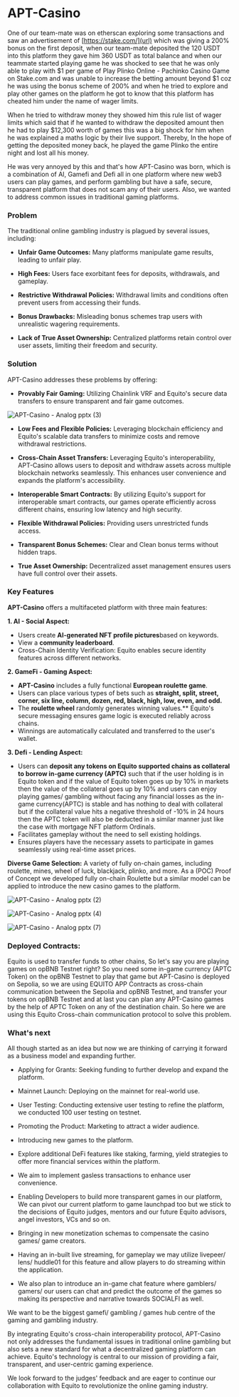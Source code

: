 # APT-Casino

One of our team-mate was on etherscan exploring some transactions and saw an advertisement of [https://stake.com/](url) which was giving a 200% bonus on the first deposit, when our team-mate deposited the 120 USDT into this platform they gave him 360 USDT as total balance and when our teammate started playing game he was shocked to see that he was only able to play with $1 per game of Play Plinko Online - Pachinko Casino Game on Stake.com and was unable to increase the betting amount beyond $1 coz he was using the bonus scheme of 200% and when he tried to explore and play other games on the platform he got to know that this platform has cheated him under the name of wager limits.

When he tried to withdraw money they showed him this rule list of wager limits which said that if he wanted to withdraw the deposited amount then he had to play $12,300 worth of games this was a big shock for him when he was explained a maths logic by their live support. Thereby, In the hope of getting the deposited money back, he played the game Plinko the entire night and lost all his money.

He was very annoyed by this and that's how APT-Casino was born, which is a combination of AI, Gamefi and Defi all in one platform where new web3 users can play games, and perform gambling but have a safe, secure, transparent platform that does not scam any of their users. Also, we wanted to address common issues in traditional gaming platforms.

### Problem
The traditional online gambling industry is plagued by several issues, including:
- **Unfair Game Outcomes:** Many platforms manipulate game results, leading to unfair play.

- **High Fees:** Users face exorbitant fees for deposits, withdrawals, and gameplay.

- **Restrictive Withdrawal Policies:** Withdrawal limits and conditions often prevent users from accessing their funds.

- **Bonus Drawbacks:** Misleading bonus schemes trap users with unrealistic wagering requirements.

- **Lack of True Asset Ownership:** Centralized platforms retain control over user assets, limiting their freedom and security.

### Solution
 APT-Casino addresses these problems by offering:
- **Provably Fair Gaming:** Utilizing Chainlink VRF and Equito's secure data transfers to ensure transparent and fair game outcomes.

![APT-Casino - Analog pptx (3)](https://github.com/user-attachments/assets/5e9ad93d-c2ab-4ebf-b4cd-05d349a9744b)

- **Low Fees and Flexible Policies:** Leveraging blockchain efficiency and Equito's scalable data transfers to minimize costs and remove withdrawal restrictions.

- **Cross-Chain Asset Transfers:** Leveraging Equito's interoperability, APT-Casino allows users to deposit and withdraw assets across multiple blockchain networks seamlessly. This enhances user convenience and expands the platform's accessibility.

- **Interoperable Smart Contracts:** By utilizing Equito's support for interoperable smart contracts, our games operate efficiently across different chains, ensuring low latency and high security.

- **Flexible Withdrawal Policies:** Providing users unrestricted funds access.

- **Transparent Bonus Schemes:** Clear and Clean bonus terms without hidden traps.

- **True Asset Ownership:** Decentralized asset management ensures users have full control over their assets.

### Key Features
**APT-Casino** offers a multifaceted platform with three main features:

**1. AI - Social Aspect:**
- Users create **AI-generated NFT profile pictures**based on keywords.
- View a **community leaderboard**.
- Cross-Chain Identity Verification: Equito enables secure identity features across different networks.

**2. GameFi - Gaming Aspect:**
- **APT-Casino** includes a fully functional **European roulette game**.
- Users can place various types of bets such as **straight, split, street, corner, six line, column, dozen, red, black, high, low, even, and odd.**
- The **roulette wheel** randomly generates winning values.**  Equito's secure messaging ensures game logic is executed reliably across chains.
- Winnings are automatically calculated and transferred to the user's wallet.

**3. Defi - Lending Aspect:**
- Users can **deposit any tokens on Equito supported chains as collateral to borrow in-game currency (APTC)** such that if the user holding is in Equito token and if the value of Equito token goes up by 10% in markets then the value of the collateral goes up by 10% and users can enjoy playing games/ gambling without facing any financial losses as the in-game currency(APTC) is stable and has nothing to deal with collateral but if the collateral value hits a negative threshold of -10% in 24 hours then the APTC token will also be deducted in a similar manner just like the case with mortgage NFT platform Ordinals.
- Facilitates gameplay without the need to sell existing holdings.
- Ensures players have the necessary assets to participate in games seamlessly using real-time asset prices.

**Diverse Game Selection:** A variety of fully on-chain games, including roulette, mines, wheel of luck, blackjack, plinko, and more. As a (POC) Proof of Concept we developed fully on-chain Roulette but a similar model can be applied to introduce the new casino games to the platform.

![APT-Casino - Analog pptx (2)](https://github.com/user-attachments/assets/51139e0b-bf3c-4e60-b683-e6b40747e9c5)

![APT-Casino - Analog pptx (4)](https://github.com/user-attachments/assets/bbe173c3-f1f4-47a5-86f8-082eda71939a)

![APT-Casino - Analog pptx (7)](https://github.com/user-attachments/assets/dbf476bb-56bc-41bc-8c40-9037eab00177)

### Deployed Contracts:

Equito is used to transfer funds to other chains, So let's say you are playing games on opBNB Testnet right? So you need some in-game currency (APTC Token) on the opBNB Testnet to play that game but APT-Casino is deployed on Sepolia, so we are using EQUITO APP Contracts as cross-chain communication between the Sepolia and opBNB Testnet, and transfer your tokens on opBNB Testnet and at last you can plan any APT-Casino games by the help of APTC Token on any of the destination chain. So here we are using this Equito Cross-chain communication protocol to solve this problem.

### What's next
All though started as an idea but now we are thinking of carrying it forward as a business model and expanding further.

- Applying for Grants: Seeking funding to further develop and expand the platform.

- Mainnet Launch: Deploying on the mainnet for real-world use.

- User Testing: Conducting extensive user testing to refine the platform, we conducted 100 user testing on testnet.

- Promoting the Product: Marketing to attract a wider audience.

- Introducing new games to the platform.

- Explore additional DeFi features like staking, farming, yield strategies to offer more financial services within the platform.

- We aim to implement gasless transactions to enhance user convenience.

- Enabling Developers to build more transparent games in our platform, We can pivot our current platform to game launchpad too but we stick to the decisions of Equito judges, mentors and our future Equito advisors, angel investors, VCs and so on.

- Bringing in new monetization schemas to compensate the casino games/ game creators.

- Having an in-built live streaming, for gameplay we may utilize livepeer/ lens/ huddle01 for this feature and allow players to do streaming within the application.

- We also plan to introduce an in-game chat feature where gamblers/ gamers/ our users can chat and predict the outcome of the games so making its perspective and narrative towards SOCIALFI as well.

We want to be the biggest gamefi/ gambling / games hub centre of the gaming and gambling industry.

By integrating Equito's cross-chain interoperability protocol, APT-Casino not only addresses the fundamental issues in traditional online gambling but also sets a new standard for what a decentralized gaming platform can achieve. Equito's technology is central to our mission of providing a fair, transparent, and user-centric gaming experience.

We look forward to the judges' feedback and are eager to continue our collaboration with Equito to revolutionize the online gaming industry.
